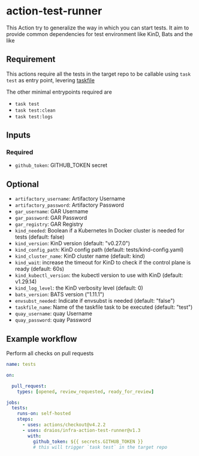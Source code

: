 # action-test-runner

This Action try to generalize the way in which you can start tests.
It aim to provide common dependencies for test environment like KinD, Bats and the like

## Requirement

This actions require all the tests in the target repo to be callable using `task test` as entry point, levering [taskfile](taskfile.dev)

The other minimal entrypoints required are

- `task test`
- `task test:clean`
- `task test:logs`

## Inputs

### Required

- `github_token`: GITHUB_TOKEN secret

## Optional

- `artifactory_username`: Artifactory Username
- `artifactory_password`: Artifactory Password
- `gar_username`: GAR Username
- `gar_password`: GAR Password
- `gar_registry`: GAR Registry
- `kind_needed`: Boolean if a Kubernetes In Docker cluster is needed for tests (default: false)
- `kind_version`: KinD version (default: "v0.27.0")
- `kind_config_path`: KinD config path (default: tests/kind-config.yaml)
- `kind_cluster_name`: KinD cluster name (default: kind)
- `kind_wait`: increase the timeout for KinD to check if the control plane is ready (default: 60s)
- `kind_kubectl_version`: the kubectl version to use with KinD (default: v1.29.14)
- `kind_log_level`: the KinD verbosity level (default: 0)
- `bats_version`: BATS version ("1.11.1")
- `envsubst_needed`: Indicate if envsubst is needed (default: "false")
- `taskfile_name`: Name of the taskfile task to be executed (default: "test")
- `quay_username`: quay Username
- `quay_password`: quay Password

## Example workflow

Perform all checks on pull requests

```yaml
name: tests

on:

  pull_request:
    types: [opened, review_requested, ready_for_review]

jobs:
  tests:
    runs-on: self-hosted
    steps:
      - uses: actions/checkout@v4.2.2
      - uses: draios/infra-action-test-runner@v1.3
        with:
          github_token: ${{ secrets.GITHUB_TOKEN }}
          # this will trigger `task test` in the target repo
```
